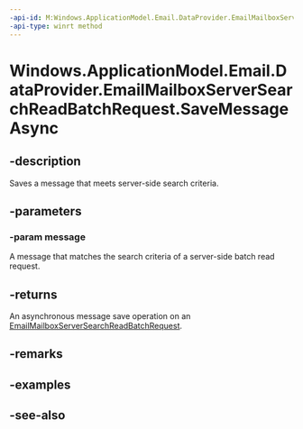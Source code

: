 ----api-id: M:Windows.ApplicationModel.Email.DataProvider.EmailMailboxServerSearchReadBatchRequest.SaveMessageAsync(Windows.ApplicationModel.Email.EmailMessage)
-api-type: winrt method
---<!-- Method syntaxpublic Windows.Foundation.IAsyncAction SaveMessageAsync(Windows.ApplicationModel.Email.EmailMessage message)--># Windows.ApplicationModel.Email.DataProvider.EmailMailboxServerSearchReadBatchRequest.SaveMessageAsync## -descriptionSaves a message that meets server-side search criteria.## -parameters### -param messageA message that matches the search criteria of a server-side batch read request.## -returnsAn asynchronous message save operation on an [EmailMailboxServerSearchReadBatchRequest](emailmailboxserversearchreadbatchrequest.md).## -remarks## -examples## -see-also